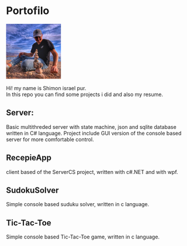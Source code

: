 # Portofilo
<img src="Images/profile_picture.jpeg" alt="drawing" width="150"/>

Hi! my name is Shimon israel pur.  
In this repo you can find some projects i did and also my resume.

## Server:
Basic multithreded server with state machine, json and sqlite database written in C# language. 
Project include GUI version of the console based server for more comfortable control.

## RecepieApp
client based of the ServerCS project, written with c#.NET and with wpf.  
## SudokuSolver
Simple console based suduku solver, written in c language.

## Tic-Tac-Toe
Simple console based Tic-Tac-Toe game, written in c language.
